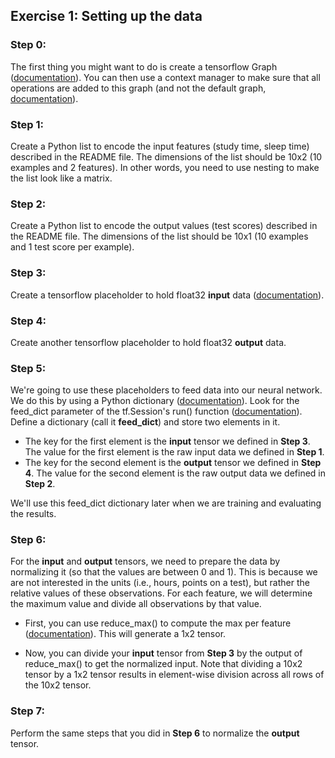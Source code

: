 ## Exercise 1: Setting up the data

### Step 0:
The first thing you might want to do is create a tensorflow Graph ([documentation](https://www.tensorflow.org/api_docs/python/tf/Graph)). You can then use a context manager to make sure that all operations are added to this graph (and not the default graph, [documentation](https://www.tensorflow.org/api_docs/python/tf/Graph#as_default)).

### Step 1:
Create a Python list to encode the input features (study time, sleep time) described in the README file. The dimensions of the list should be 10x2 (10 examples and 2 features). In other words, you need to use nesting to make the list look like a matrix.

### Step 2:
Create a Python list to encode the output values (test scores) described in the README file. The dimensions of the list should be 10x1 (10 examples and 1 test score per example).

### Step 3:
Create a tensorflow placeholder to hold float32 **input** data ([documentation](https://www.tensorflow.org/versions/r0.11/api_docs/python/io_ops/placeholders)).

### Step 4:
Create another tensorflow placeholder to hold float32 **output** data.

### Step 5:
We're going to use these placeholders to feed data into our neural network. We do this by using a Python dictionary ([documentation](https://docs.python.org/3/tutorial/datastructures.html#dictionaries)). Look for the feed_dict parameter of the tf.Session's run() function ([documentation](https://www.tensorflow.org/api_docs/python/tf/Session#run)). Define a dictionary (call it **feed_dict**) and store two elements in it.
* The key for the first element is the **input** tensor we defined in **Step 3**. The value for the first element is the raw input data we defined in **Step 1**.
* The key for the second element is the **output** tensor we defined in **Step 4**. The value for the second element is the raw output data we defined in **Step 2**.

We'll use this feed_dict dictionary later when we are training and evaluating the results.

### Step 6:
For the **input** and **output** tensors, we need to prepare the data by normalizing it (so that the values are between 0 and 1). This is because we are not interested in the units (i.e., hours, points on a test), but rather the relative values of these observations. For each feature, we will determine the maximum value and divide all observations by that value.

* First, you can use reduce_max() to compute the max per feature ([documentation](https://www.tensorflow.org/api_docs/python/tf/reduce_max)). This will generate a 1x2 tensor.

* Now, you can divide your **input** tensor from **Step 3** by the output of reduce_max() to get the normalized input. Note that dividing a 10x2 tensor by a 1x2 tensor results in element-wise division across all rows of the 10x2 tensor.

### Step 7:
Perform the same steps that you did in **Step 6** to normalize the **output** tensor.